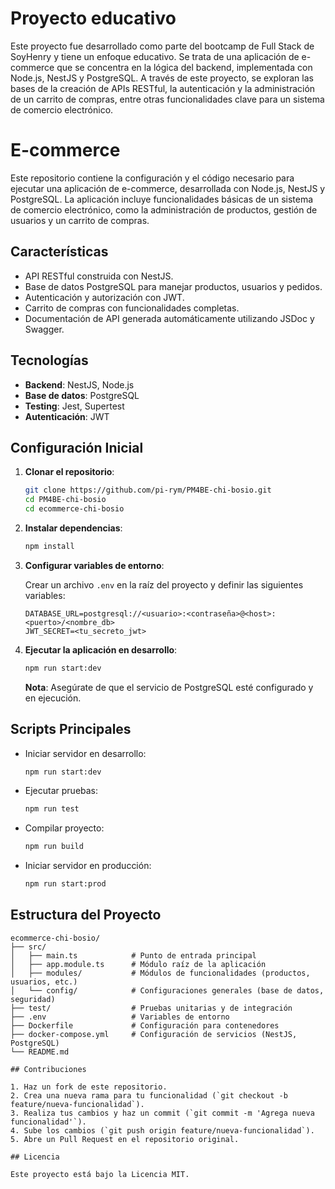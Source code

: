 # Proyecto educativo

Este proyecto fue desarrollado como parte del bootcamp de Full Stack de SoyHenry y tiene un enfoque educativo. Se trata de una aplicación de e-commerce que se concentra en la lógica del backend, implementada con Node.js, NestJS y PostgreSQL. A través de este proyecto, se exploran las bases de la creación de APIs RESTful, la autenticación y la administración de un carrito de compras, entre otras funcionalidades clave para un sistema de comercio electrónico.

# E-commerce

Este repositorio contiene la configuración y el código necesario para ejecutar una aplicación de e-commerce, desarrollada con Node.js, NestJS y PostgreSQL. La aplicación incluye funcionalidades básicas de un sistema de comercio electrónico, como la administración de productos, gestión de usuarios y un carrito de compras.

## Características

- API RESTful construida con NestJS.
- Base de datos PostgreSQL para manejar productos, usuarios y pedidos.
- Autenticación y autorización con JWT.
- Carrito de compras con funcionalidades completas.
- Documentación de API generada automáticamente utilizando JSDoc y Swagger.

## Tecnologías

- **Backend**: NestJS, Node.js
- **Base de datos**: PostgreSQL
- **Testing**: Jest, Supertest
- **Autenticación**: JWT

## Configuración Inicial

1. **Clonar el repositorio**:

   ```bash
   git clone https://github.com/pi-rym/PM4BE-chi-bosio.git
   cd PM4BE-chi-bosio
   cd ecommerce-chi-bosio
   ```

2. **Instalar dependencias**:

   ```bash
   npm install
   ```

3. **Configurar variables de entorno**:

   Crear un archivo `.env` en la raíz del proyecto y definir las siguientes variables:

   ```plaintext
   DATABASE_URL=postgresql://<usuario>:<contraseña>@<host>:<puerto>/<nombre_db>
   JWT_SECRET=<tu_secreto_jwt>
   ```

4. **Ejecutar la aplicación en desarrollo**:
   ```bash
   npm run start:dev
   ```
   **Nota**: Asegúrate de que el servicio de PostgreSQL esté configurado y en ejecución.

## Scripts Principales

- Iniciar servidor en desarrollo:

  ```bash
  npm run start:dev
  ```

- Ejecutar pruebas:

  ```bash
  npm run test
  ```

- Compilar proyecto:

  ```bash
  npm run build
  ```

- Iniciar servidor en producción:
  ```bash
  npm run start:prod
  ```

## Estructura del Proyecto

```plaintext
ecommerce-chi-bosio/
├── src/
│   ├── main.ts            # Punto de entrada principal
│   ├── app.module.ts      # Módulo raíz de la aplicación
│   ├── modules/           # Módulos de funcionalidades (productos, usuarios, etc.)
│   └── config/            # Configuraciones generales (base de datos, seguridad)
├── test/                  # Pruebas unitarias y de integración
├── .env                   # Variables de entorno
├── Dockerfile             # Configuración para contenedores
├── docker-compose.yml     # Configuración de servicios (NestJS, PostgreSQL)
└── README.md

## Contribuciones

1. Haz un fork de este repositorio.
2. Crea una nueva rama para tu funcionalidad (`git checkout -b feature/nueva-funcionalidad`).
3. Realiza tus cambios y haz un commit (`git commit -m 'Agrega nueva funcionalidad'`).
4. Sube los cambios (`git push origin feature/nueva-funcionalidad`).
5. Abre un Pull Request en el repositorio original.

## Licencia

Este proyecto está bajo la Licencia MIT.
```
